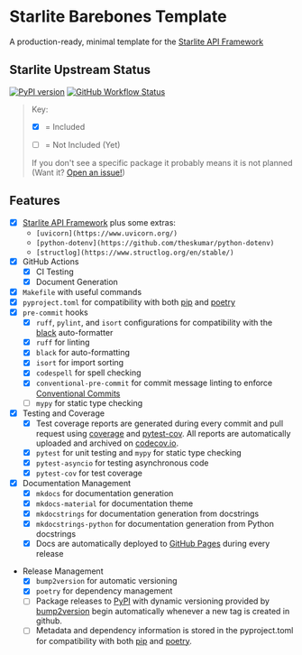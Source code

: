 # Starlite Barebones Template
A production-ready, minimal template for the [Starlite API Framework](https://github.com/starlite-api/starlite)

## Starlite Upstream Status
[![PyPI version](https://badge.fury.io/py/starlite.svg)](https://badge.fury.io/py/starlite)
[![GitHub Workflow Status](https://img.shields.io/github/actions/workflow/status/starlite-api/starlite/publish.yaml)](https://img.shields.io/github/actions/workflow/status/starlite-api/starlite/publish.yaml)



> Key:
>
> - [x] = Included
>
> - [ ] = Not Included (Yet)
>
> If you don't see a specific package it probably means it is not planned (Want it? [Open an issue!](https://github.com/JacobCoffee/starlite-barebones-template/issues/new/choose))


## Features

- [x] [Starlite API Framework](https://starlite-api.github.io/starlite/) plus some extras:
    * `[uvicorn](https://www.uvicorn.org/)`
    * `[python-dotenv](https://github.com/theskumar/python-dotenv)`
    * `[structlog](https://www.structlog.org/en/stable/)`
- [x] GitHub Actions
    - [x] CI Testing
    - [x] Document Generation
- [x] `Makefile` with useful commands
- [x] `pyproject.toml` for compatibility with both [pip](https://pip.pypa.io/en/stable/) and [poetry](https://python-poetry.org/docs/)
- [x] `pre-commit` hooks
    - [x] `ruff`, `pylint`, and `isort` configurations for compatibility with the [black](https://black.readthedocs.io/en/stable/) auto-formatter
    - [x] `ruff` for linting
    - [x] `black` for auto-formatting
    - [x] `isort` for import sorting
    - [x] `codespell` for spell checking
    - [x] `conventional-pre-commit` for commit message linting to enforce [Conventional Commits](https://www.conventionalcommits.org/en/v1.0.0/)
    - [ ] `mypy` for static type checking
- [x] Testing and Coverage
    - [x] Test coverage reports are generated during every commit and pull request using [coverage](https://coverage.readthedocs.io/en/6.4.1/) and [pytest-cov](https://pytest-cov.readthedocs.io/en/latest/). All reports are automatically uploaded and archived on [codecov.io](https://about.codecov.io/).
    - [x] `pytest` for unit testing and `mypy` for static type checking
    - [x] `pytest-asyncio` for testing asynchronous code
    - [x] `pytest-cov` for test coverage
- [x] Documentation Management
    - [x] `mkdocs` for documentation generation
    - [x] `mkdocs-material` for documentation theme
    - [x] `mkdocstrings` for documentation generation from docstrings
    - [x] `mkdocstrings-python` for documentation generation from Python docstrings
    - [x] Docs are automatically deployed to [GitHub Pages](https://docs.github.com/en/pages) during every release
- Release Management
    - [x] `bump2version` for automatic versioning
    - [x] `poetry` for dependency management
    - [ ] Package releases to [PyPI](https://pypi.org/) with dynamic versioning provided by [bump2version](https://github.com/c4urself/bump2version) begin automatically whenever a new tag is created in github.
    - [ ] Metadata and dependency information is stored in the pyproject.toml for compatibility with both [pip](https://pip.pypa.io/en/stable/) and [poetry](https://python-poetry.org/docs/).
